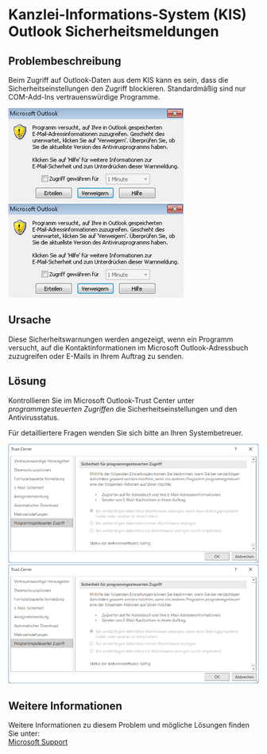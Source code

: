 # Kanzlei-Informations-System (KIS) Outlook Sicherheitsmeldungen

## Problembeschreibung
Beim Zugriff auf Outlook-Daten aus dem KIS kann es sein, dass die Sicherheitseinstellungen den Zugriff blockieren. Standardmäßig sind nur COM-Add-Ins vertrauenswürdige Programme.

![alt text](img/kb007_msOutlook.png#only-light)
![alt text](img/kb007_msOutlook.png#only-dark)

## Ursache
Diese Sicherheitswarnungen werden angezeigt, wenn ein Programm versucht, auf die Kontaktinformationen im Microsoft Outlook-Adressbuch zuzugreifen oder E-Mails in Ihrem Auftrag zu senden.

## Lösung
Kontrollieren Sie im Microsoft Outlook-Trust Center unter *programmgesteuerten Zugriffen* die Sicherheitseinstellungen und den Antivirusstatus.

Für detailliertere Fragen wenden Sie sich bitte an Ihren Systembetreuer.

![alt text](img/kb007_trustCenter.png#only-light)
![alt text](img/kb007_trustCenter.png#only-dark)

## Weitere Informationen
Weitere Informationen zu diesem Problem und mögliche Lösungen finden Sie unter:   
[Microsoft Support](https://support.microsoft.com/de-de/office/es-werden-warnungen-zu-einem-programm-angezeigt-das-auf-e-mail-adressinformationen-zugreift-oder-in-meinem-auftrag-e-mails-sendet-86cc5ece-379e-45e3-b8eb-3fefba09946b)

